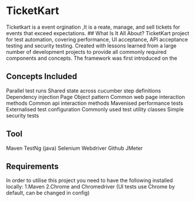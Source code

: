 # TicketKart
Ticketkart is a event orgination ,It is a reate, manage, and sell tickets for events that exceed expectations. ## What Is It All About?
TicketKart project for test automation, covering performance, UI acceptance, API acceptance testing and security testing. Created with lessons learned from a large number of development projects to provide all commonly required components and concepts. The framework was first introduced on the
## Concepts Included
Parallel test runs
Shared state across cucumber step definitions
Dependency injection
Page Object pattern
Common web page interaction methods
Common api interaction methods
Mavenised performance tests
Externalised test configuration
Commonly used test utility classes
Simple security tests
## Tool
Maven
TestNg (java)
Selenium Webdriver
Github
JMeter
## Requirements
In order to utilise this project you need to have the following installed locally:
1.Maven
2.Chrome and Chromedriver (UI tests use Chrome by default, can be changed in config)
